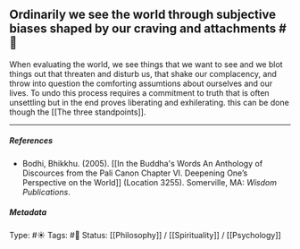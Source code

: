 ## Ordinarily we see the world through subjective biases shaped by our craving and attachments  #🧠

When evaluating the world, we see things that we want to see and we blot things out that threaten and disturb us, that shake our complacency, and throw into question the comforting assumtions about ourselves and our lives. To undo this process requires a commitment to truth that is often unsettling but in the end proves liberating and exhilerating. this can be done though the [[The three standpoints]].

___

##### References

- Bodhi, Bhikkhu. (2005). [[In the Buddha's Words An Anthology of Discources from the Pali Canon Chapter VI. Deepening One’s Perspective on the World]]   (Location 3255). Somerville, MA: _Wisdom Publications_.

##### Metadata
Type: #☀️ 
Tags: #🔴
Status: [[Philosophy]] / [[Spirituality]] / [[Psychology]]